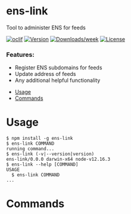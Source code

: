 # ens-link

Tool to administer ENS for feeds

[![oclif](https://img.shields.io/badge/cli-oclif-brightgreen.svg)](https://oclif.io)
[![Version](https://img.shields.io/npm/v/ens-link.svg)](https://npmjs.org/package/ens-link)
[![Downloads/week](https://img.shields.io/npm/dw/ens-link.svg)](https://npmjs.org/package/ens-link)
[![License](https://img.shields.io/npm/l/ens-link.svg)](https://github.com/justinkaseman/ens-link/blob/master/package.json)

### Features:

- Register ENS subdomains for feeds
- Update address of feeds
- Any additional helpful functionality

<!-- toc -->

- [Usage](#usage)
- [Commands](#commands)
<!-- tocstop -->

# Usage

<!-- usage -->

```sh-session
$ npm install -g ens-link
$ ens-link COMMAND
running command...
$ ens-link (-v|--version|version)
ens-link/0.0.0 darwin-x64 node-v12.16.3
$ ens-link --help [COMMAND]
USAGE
  $ ens-link COMMAND
...
```

<!-- usagestop -->

# Commands

<!-- commands -->

<!-- commandsstop -->
